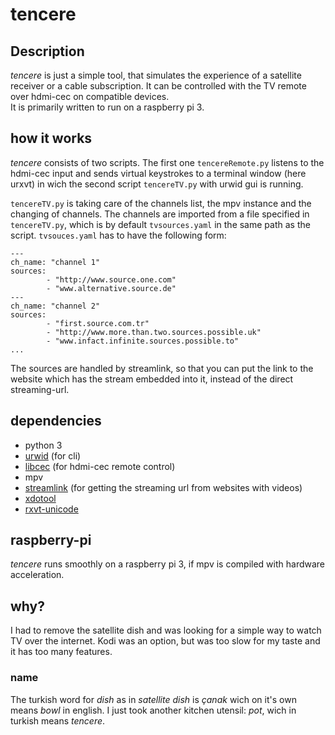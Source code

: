 # tencere

## Description

*tencere* is just a simple tool, that simulates the experience of a satellite
receiver or a cable subscription. It can be controlled with the TV remote over
hdmi-cec on compatible devices.  
It is primarily written to run on a raspberry pi 3.


## how it works

*tencere* consists of two scripts. The first one `tencereRemote.py` listens to
the hdmi-cec input and sends virtual keystrokes to a terminal window (here urxvt)
in wich the second script `tencereTV.py` with urwid gui is running.

`tencereTV.py` is taking care of the channels list, the mpv instance and the
changing of channels. The channels are imported from a file specified in
`tencereTV.py`, which is by default `tvsources.yaml` in the same path as the script.
`tvsouces.yaml` has to have the following form:

```
---
ch_name: "channel 1"
sources: 
        - "http://www.source.one.com"
        - "www.alternative.source.de"
---
ch_name: "channel 2"
sources:
        - "first.source.com.tr"
        - "http://www.more.than.two.sources.possible.uk"
        - "www.infact.infinite.sources.possible.to"
...
```

The sources are handled by streamlink, so that you can put the link to the
website which has the stream embedded into it, instead of the direct streaming-url.


## dependencies

- python 3
- [urwid](https://github.com/urwid/urwid) (for cli)
- [libcec](https://github.com/Pulse-Eight/libcec) (for hdmi-cec remote control)
- mpv
- [streamlink](https://github.com/streamlink/streamlink) (for getting the streaming url from websites with videos)
- [xdotool](https://github.com/jordansissel/xdotool)
- [rxvt-unicode](http://software.schmorp.de/pkg/rxvt-unicode.html)


## raspberry-pi

*tencere* runs smoothly on a raspberry pi 3, if mpv is compiled with hardware acceleration.


## why?

I had to remove the satellite dish and was looking for a simple way to watch TV
over the internet. Kodi was an option, but was too slow for my taste and it has
too many features.

### name

The turkish word for *dish* as in *satellite dish* is *çanak* wich on it's own
means *bowl* in english. I just took another kitchen utensil: *pot*, wich in
turkish means *tencere*.
